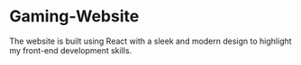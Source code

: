 # Gaming-Website
The website is built using React with a sleek and modern design to highlight my front-end development skills.
